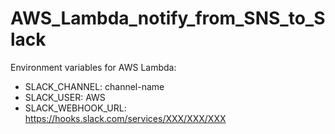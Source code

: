 # AWS_Lambda_notify_from_SNS_to_Slack

Environment variables for AWS Lambda:

- SLACK_CHANNEL:	channel-name 
- SLACK_USER:	AWS
- SLACK_WEBHOOK_URL:	https://hooks.slack.com/services/XXX/XXX/XXX
